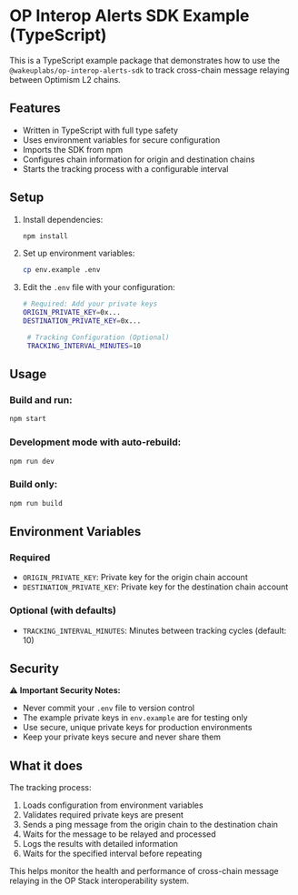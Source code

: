 # OP Interop Alerts SDK Example (TypeScript)

This is a TypeScript example package that demonstrates how to use the `@wakeuplabs/op-interop-alerts-sdk` to track cross-chain message relaying between Optimism L2 chains.

## Features

- Written in TypeScript with full type safety
- Uses environment variables for secure configuration
- Imports the SDK from npm
- Configures chain information for origin and destination chains
- Starts the tracking process with a configurable interval

## Setup

1. Install dependencies:
   ```bash
   npm install
   ```

2. Set up environment variables:
   ```bash
   cp env.example .env
   ```

3. Edit the `.env` file with your configuration:
   ```bash
   # Required: Add your private keys
   ORIGIN_PRIVATE_KEY=0x...
   DESTINATION_PRIVATE_KEY=0x...
   
    # Tracking Configuration (Optional)
    TRACKING_INTERVAL_MINUTES=10
   ```

## Usage

### Build and run:
```bash
npm start
```

### Development mode with auto-rebuild:
```bash
npm run dev
```

### Build only:
```bash
npm run build
```

## Environment Variables

### Required
- `ORIGIN_PRIVATE_KEY`: Private key for the origin chain account
- `DESTINATION_PRIVATE_KEY`: Private key for the destination chain account

### Optional (with defaults)
- `TRACKING_INTERVAL_MINUTES`: Minutes between tracking cycles (default: 10)

## Security

⚠️ **Important Security Notes:**
- Never commit your `.env` file to version control
- The example private keys in `env.example` are for testing only
- Use secure, unique private keys for production environments
- Keep your private keys secure and never share them

## What it does

The tracking process:
1. Loads configuration from environment variables
2. Validates required private keys are present
3. Sends a ping message from the origin chain to the destination chain
4. Waits for the message to be relayed and processed
5. Logs the results with detailed information
6. Waits for the specified interval before repeating

This helps monitor the health and performance of cross-chain message relaying in the OP Stack interoperability system.
